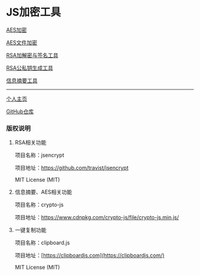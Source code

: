 # JS加密工具

[AES加密](https://tianjingli.github.io/js_encrypto/aes.html)

[AES文件加密](https://tianjingli.github.io/js_encrypto/aes_file.html)

[RSA加解密与签名工具](https://tianjingli.github.io/js_encrypto/rsa.html)

[RSA公私钥生成工具](https://tianjingli.github.io/js_encrypto/rsa_keygen.html)

[信息摘要工具](https://tianjingli.github.io/js_encrypto/md.html)

<hr/>

[个人主页](https://tianjingli.github.io)

[GitHub仓库](https://github.com/tianjingli/js_encrypto)

### 版权说明

1. RSA相关功能

   项目名称：jsencrypt

   项目地址：https://github.com/travist/jsencrypt

   MIT License (MIT)

2. 信息摘要、AES相关功能

   项目名称：crypto-js

   项目地址：https://www.cdnpkg.com/crypto-js/file/crypto-js.min.js/

3. 一键复制功能

   项目名称：clipboard.js

   项目地址：[https://clipboardjs.com](https://clipboardjs.com/)

   MIT License (MIT)
